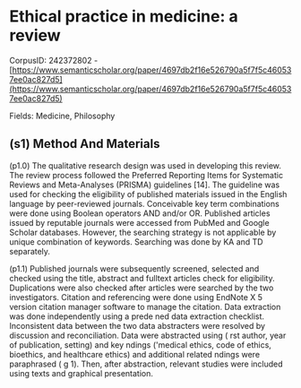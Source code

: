 # Ethical practice in medicine: a review

CorpusID: 242372802 - [https://www.semanticscholar.org/paper/4697db2f16e526790a5f7f5c460537ee0ac827d5](https://www.semanticscholar.org/paper/4697db2f16e526790a5f7f5c460537ee0ac827d5)

Fields: Medicine, Philosophy

## (s1) Method And Materials
(p1.0) The qualitative research design was used in developing this review. The review process followed the Preferred Reporting Items for Systematic Reviews and Meta-Analyses (PRISMA) guidelines [14]. The guideline was used for checking the eligibility of published materials issued in the English language by peer-reviewed journals. Conceivable key term combinations were done using Boolean operators AND and/or OR. Published articles issued by reputable journals were accessed from PubMed and Google Scholar databases. However, the searching strategy is not applicable by unique combination of keywords. Searching was done by KA and TD separately.

(p1.1) Published journals were subsequently screened, selected and checked using the title, abstract and fulltext articles check for eligibility. Duplications were also checked after articles were searched by the two investigators. Citation and referencing were done using EndNote X 5 version citation manager software to manage the citation. Data extraction was done independently using a prede ned data extraction checklist. Inconsistent data between the two data abstracters were resolved by discussion and reconciliation. Data were abstracted using ( rst author, year of publication, setting) and key ndings ('medical ethics, code of ethics, bioethics, and healthcare ethics) and additional related ndings were paraphrased ( g 1). Then, after abstraction, relevant studies were included using texts and graphical presentation.
